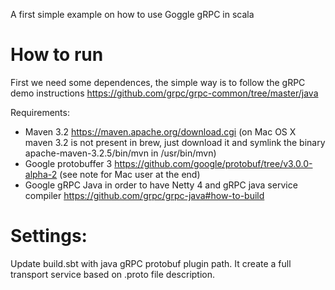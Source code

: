 A first simple example on how to use Goggle gRPC in scala

# How to run

First we need some dependences, the simple way is to follow the gRPC demo instructions https://github.com/grpc/grpc-common/tree/master/java

Requirements:

 * Maven 3.2 https://maven.apache.org/download.cgi (on Mac OS X maven 3.2 is not present in brew, just download it and
symlink the binary apache-maven-3.2.5/bin/mvn in /usr/bin/mvn)
 * Google protobuffer 3 https://github.com/google/protobuf/tree/v3.0.0-alpha-2 (see note for Mac user at the end)
 * Google gRPC Java in order to have Netty 4 and gRPC java service compiler https://github.com/grpc/grpc-java#how-to-build

# Settings:

Update build.sbt with java gRPC protobuf plugin path. It create a full transport service based on .proto
file description.

